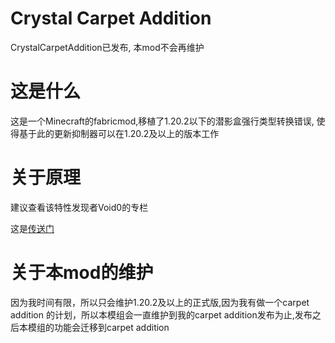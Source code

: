 # Crystal Carpet Addition
CrystalCarpetAddition已发布, 本mod不会再维护

# 这是什么

这是一个Minecraft的fabricmod,移植了1.20.2以下的潜影盒强行类型转换错误,
使得基于此的更新抑制器可以在1.20.2及以上的版本工作

# 关于原理

建议查看该特性发现者Void0的专栏

这是[传送门](https://www.bilibili.com/read/cv24323749)

# 关于本mod的维护

因为我时间有限，所以只会维护1.20.2及以上的正式版,因为我有做一个carpet addition
的计划，所以本模组会一直维护到我的carpet addition发布为止,发布之后本模组的功能会迁移到carpet addition
